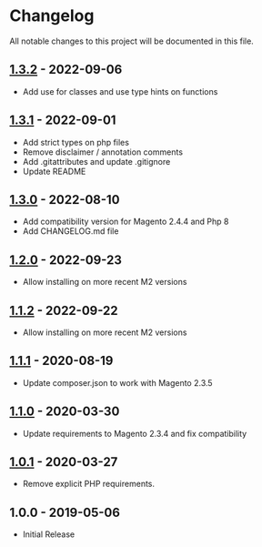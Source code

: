 # Changelog

All notable changes to this project will be documented in this file.

## [1.3.2] - 2022-09-06
[1.3.2]: https://github.com/Smile-SA/magento2-module-scoped-eav/compare/1.3.1...1.3.2

- Add use for classes and use type hints on functions

## [1.3.1] - 2022-09-01
[1.3.1]: https://github.com/Smile-SA/magento2-module-scoped-eav/compare/1.3.0...1.3.1

- Add strict types on php files
- Remove disclaimer / annotation comments
- Add .gitattributes and update .gitignore
- Update README

## [1.3.0] - 2022-08-10
[1.3.0]: https://github.com/Smile-SA/magento2-module-scoped-eav/compare/1.2.0...1.3.0

- Add compatibility version for Magento 2.4.4 and Php 8
- Add CHANGELOG.md file

## [1.2.0] - 2022-09-23
[1.2.0]: https://github.com/Smile-SA/magento2-module-scoped-eav/compare/1.1.2...1.2.0

- Allow installing on more recent M2 versions

## [1.1.2] - 2022-09-22
[1.1.2]: https://github.com/Smile-SA/magento2-module-scoped-eav/compare/1.1.1...1.1.2

- Allow installing on more recent M2 versions

## [1.1.1] - 2020-08-19
[1.1.1]: https://github.com/Smile-SA/magento2-module-scoped-eav/compare/1.1.0...1.1.1

- Update composer.json to work with Magento 2.3.5

## [1.1.0] - 2020-03-30
[1.1.0]: https://github.com/Smile-SA/magento2-module-scoped-eav/compare/1.0.1...1.1.0

- Update requirements to Magento 2.3.4 and fix compatibility

## [1.0.1] - 2020-03-27
[1.0.1]: https://github.com/Smile-SA/magento2-module-scoped-eav/compare/1.0.0...1.0.1

- Remove explicit PHP requirements.

## 1.0.0 - 2019-05-06

- Initial Release
